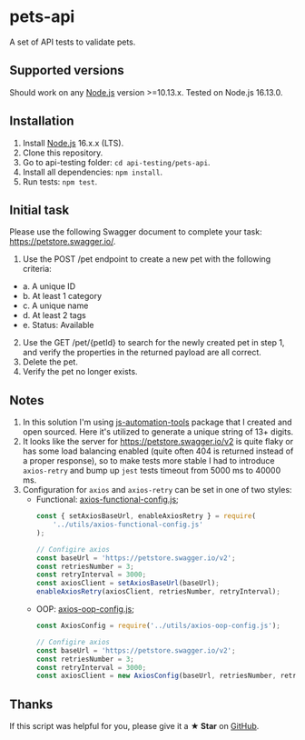 # pets-api

A set of API tests to validate pets.

## Supported versions
Should work on any [Node.js](http://nodejs.org/) version >=10.13.x. Tested on
Node.js 16.13.0.

## Installation
1. Install [Node.js](http://nodejs.org/) 16.x.x (LTS).
2. Clone this repository.
3. Go to api-testing folder: `cd api-testing/pets-api`.
4. Install all dependencies: `npm install`.
5. Run tests: `npm test`.

## Initial task
Please use the following Swagger document to complete your task:
https://petstore.swagger.io/.
1. Use the POST /pet endpoint to create a new pet with the following criteria:
  - a. A unique ID
  - b. At least 1 category
  - c. A unique name
  - d. At least 2 tags
  - e. Status: Available
2. Use the GET /pet/{petId} to search for the newly created pet
  in step 1, and verify the properties in the returned payload
  are all correct.
3. Delete the pet.
4. Verify the pet no longer exists.

## Notes
1. In this solution I'm using [js-automation-tools](https://github.com/Marketionist/js-automation-tools)
  package that I created and open sourced. Here it's utilized to generate a unique string of 13+ digits.
2. It looks like the server for https://petstore.swagger.io/v2 is
  quite flaky or has some load balancing enabled (quite often 404
  is returned instead of a proper response), so to make tests
  more stable I had to introduce `axios-retry` and bump up
  `jest` tests timeout from 5000 ms to 40000 ms.
3. Configuration for `axios` and `axios-retry` can be set in
  one of two styles:
    - Functional: [axios-functional-config.js](https://github.com/Marketionist/interview-tasks/blob/master/api-testing/pets-api/utils/axios-functional-config.js);
      ```javascript
      const { setAxiosBaseUrl, enableAxiosRetry } = require(
          '../utils/axios-functional-config.js'
      );

      // Configire axios
      const baseUrl = 'https://petstore.swagger.io/v2';
      const retriesNumber = 3;
      const retryInterval = 3000;
      const axiosClient = setAxiosBaseUrl(baseUrl);
      enableAxiosRetry(axiosClient, retriesNumber, retryInterval);
      ```
    - OOP: [axios-oop-config.js](https://github.com/Marketionist/interview-tasks/blob/master/api-testing/pets-api/utils/axios-oop-config.js);
      ```javascript
      const AxiosConfig = require('../utils/axios-oop-config.js');

      // Configire axios
      const baseUrl = 'https://petstore.swagger.io/v2';
      const retriesNumber = 3;
      const retryInterval = 3000;
      const axiosClient = new AxiosConfig(baseUrl, retriesNumber, retryInterval);
      ```

## Thanks
If this script was helpful for you, please give it a **★ Star**
on [GitHub](https://github.com/Marketionist/interview-tasks).
